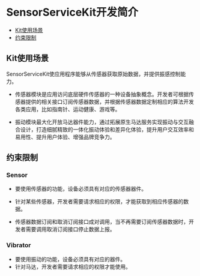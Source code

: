 # SensorServiceKit开发简介

-   [Kit使用场景](#section11660541593)
-   [约束限制](#section1312121216217)



## Kit使用场景<a name="section11660541593"></a>

​	SensorServiceKit使应用程序能够从传感器获取原始数据，并提供振感控制能力。

- 传感器模块是应用访问底层硬件传感器的一种设备抽象概念。开发者可根据传感器提供的相关接口订阅传感器数据，并根据传感器数据定制相应的算法开发各类应用，比如指南针、运动健康、游戏等。

- 振动模块最大化开放马达器件能力，通过拓展原生马达服务实现振动与交互融合设计，打造细腻精致的一体化振动体验和差异化体验，提升用户交互效率和易用性、提升用户体验、增强品牌竞争力。



## 约束限制<a name="section1312121216217"></a>

### Sensor

- 要使用传感器的功能，设备必须具有对应的传感器器件。

- 针对某些传感器，开发者需要请求相应的权限，才能获取到相应传感器的数据。

- 传感器数据订阅和取消订阅接口成对调用，当不再需要订阅传感器数据时，开发者需要调用取消订阅接口停止数据上报。


### Vibrator

- 要使用振动的功能，设备必须具有对应的器件。
- 针对马达，开发者需要请求相应的权限才能使用。